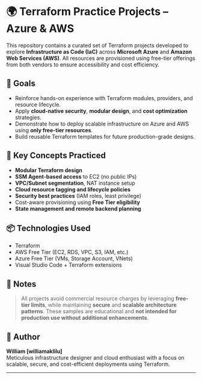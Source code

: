 # 🌍 Terraform Practice Projects – Azure & AWS

This repository contains a curated set of Terraform projects developed to explore **Infrastructure as Code (IaC)** across **Microsoft Azure** and **Amazon Web Services (AWS)**. All resources are provisioned using free-tier offerings from both vendors to ensure accessibility and cost efficiency.

## 🚀 Goals

- Reinforce hands-on experience with Terraform modules, providers, and resource lifecycle.
- Apply **cloud-native security**, **modular design**, and **cost optimization** strategies.
- Demonstrate how to deploy scalable infrastructure on Azure and AWS using **only free-tier resources**.
- Build reusable Terraform templates for future production-grade designs.


## 🧱 Key Concepts Practiced

- **Modular Terraform design**
- **SSM Agent-based access** to EC2 (no public IPs)
- **VPC/Subnet segmentation**, NAT instance setup
- **Cloud resource tagging and lifecycle policies**
- **Security best practices** (IAM roles, least privilege)
- Cost-aware provisioning using **Free Tier eligibility**
- **State management and remote backend planning**

## 📦 Technologies Used

- Terraform
- AWS Free Tier (EC2, RDS, VPC, S3, IAM, etc.)
- Azure Free Tier (VMs, Storage Account, VNets)
- Visual Studio Code + Terraform extensions

## 🔐 Notes

> All projects avoid commercial resource charges by leveraging **free-tier limits**, while maintaining **secure** and **scalable architecture patterns**. These samples are educational and **not intended for production use without additional enhancements**.

## 👤 Author

**William [williamaklilu]**  
Meticulous infrastructure designer and cloud enthusiast with a focus on scalable, secure, and cost-efficient deployments using Terraform.

---
